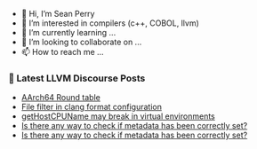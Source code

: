 - 👋 Hi, I’m Sean Perry
- 👀 I’m interested in compilers (c++, COBOL, llvm)
- 🌱 I’m currently learning ...
- 💞️ I’m looking to collaborate on ...
- 📫 How to reach me ...

<!---
s66perry/s66perry is a ✨ special ✨ repository because its `README.md` (this file) appears on your GitHub profile.
You can click the Preview link to take a look at your changes.
--->
### 📕 Latest LLVM Discourse Posts

<!-- DISCOURSE-LLVM:START -->
- [AArch64 Round table](https://discourse.llvm.org/t/aarch64-round-table/73716#post_1)
- [File filter in clang format configuration](https://discourse.llvm.org/t/file-filter-in-clang-format-configuration/73706#post_2)
- [getHostCPUName may break in virtual environments](https://discourse.llvm.org/t/gethostcpuname-may-break-in-virtual-environments/73715#post_1)
- [Is there any way to check if metadata has been correctly set?](https://discourse.llvm.org/t/is-there-any-way-to-check-if-metadata-has-been-correctly-set/73710#post_3)
- [Is there any way to check if metadata has been correctly set?](https://discourse.llvm.org/t/is-there-any-way-to-check-if-metadata-has-been-correctly-set/73710#post_2)
<!-- DISCOURSE-LLVM:END -->
